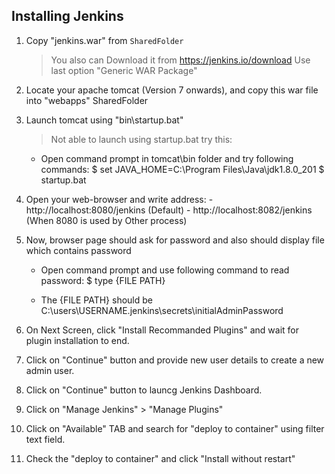 ## Installing Jenkins

1. Copy "jenkins.war" from `SharedFolder`

   > You also can Download it from https://jenkins.io/download Use last option "Generic WAR Package"

2.  Locate your apache tomcat (Version 7 onwards), and copy this war file into "webapps" SharedFolder

3.  Launch tomcat using "bin\startup.bat"

    > Not able to launch using startup.bat try this:
    - Open command prompt in tomcat\bin folder and try following commands:
        $ set JAVA_HOME=C:\Program Files\Java\jdk1.8.0_201
        $ startup.bat

4.  Open your web-browser and write address:
        - http://localhost:8080/jenkins  (Default)
        - http://localhost:8082/jenkins  (When 8080 is used by Other process)

5.  Now, browser page should ask for password and also should display file which contains password

    - Open command prompt and use following command to read password:
        $ type {FILE PATH}

    - The {FILE PATH} should be C:\users\USERNAME\.jenkins\secrets\initialAdminPassword

6.  On Next Screen, click "Install Recommanded Plugins" and wait for plugin installation to end.

7.  Click on "Continue" button and provide new user details to create a new admin user.

8.  Click on "Continue" button to launcg Jenkins Dashboard.

9.  Click on "Manage Jenkins" > "Manage Plugins"


10. Click on "Available" TAB and search for "deploy to container" using filter text field.

11. Check the "deploy to container" and click "Install without restart"

